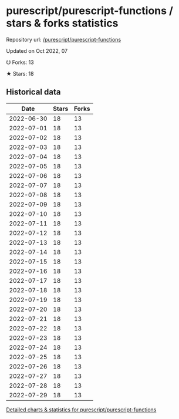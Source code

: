 # purescript/purescript-functions / stars & forks statistics

Repository url: [/purescript/purescript-functions](https://github.com/purescript/purescript-functions)

Updated on Oct 2022, 07

☋ Forks: 13

★ Stars: 18

## Historical data
| Date | Stars | Forks |
|------|-------|-------|
| 2022-06-30 | 18 | 13 | 
| 2022-07-01 | 18 | 13 | 
| 2022-07-02 | 18 | 13 | 
| 2022-07-03 | 18 | 13 | 
| 2022-07-04 | 18 | 13 | 
| 2022-07-05 | 18 | 13 | 
| 2022-07-06 | 18 | 13 | 
| 2022-07-07 | 18 | 13 | 
| 2022-07-08 | 18 | 13 | 
| 2022-07-09 | 18 | 13 | 
| 2022-07-10 | 18 | 13 | 
| 2022-07-11 | 18 | 13 | 
| 2022-07-12 | 18 | 13 | 
| 2022-07-13 | 18 | 13 | 
| 2022-07-14 | 18 | 13 | 
| 2022-07-15 | 18 | 13 | 
| 2022-07-16 | 18 | 13 | 
| 2022-07-17 | 18 | 13 | 
| 2022-07-18 | 18 | 13 | 
| 2022-07-19 | 18 | 13 | 
| 2022-07-20 | 18 | 13 | 
| 2022-07-21 | 18 | 13 | 
| 2022-07-22 | 18 | 13 | 
| 2022-07-23 | 18 | 13 | 
| 2022-07-24 | 18 | 13 | 
| 2022-07-25 | 18 | 13 | 
| 2022-07-26 | 18 | 13 | 
| 2022-07-27 | 18 | 13 | 
| 2022-07-28 | 18 | 13 | 
| 2022-07-29 | 18 | 13 | 


[Detailed charts & statistics for purescript/purescript-functions](https://reviewgithub.com/rep/purescript/purescript-functions)
